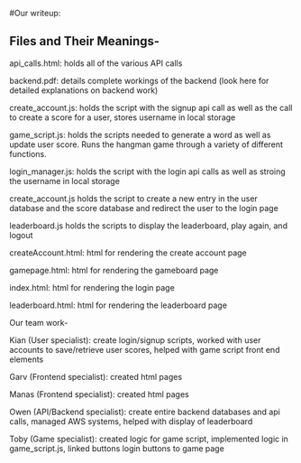 #Our writeup:

## Files and Their Meanings-

api_calls.html: holds all of the various API calls 

backend.pdf: details complete workings of the backend (look here for detailed explanations on backend work)

create_account.js: holds the script with the signup api call as well as the call to create a score for a user, stores username in local storage

game_script.js: holds the scripts needed to generate a word as well as update user score. Runs the hangman game through a variety of different functions.

login_manager.js: holds the script with the login api calls as well as stroing the username in local storage

create_account.js holds the script to create a new entry in the user database and the score database and redirect the user to the login page

leaderboard.js holds the scripts to display the leaderboard, play again, and logout

createAccount.html: html for rendering the create account page

gamepage.html: html for rendering the gameboard page

index.html: html for rendering the login page

leaderboard.html: html for rendering the leaderboard page



Our team work-

Kian (User specialist): create login/signup scripts, worked with user accounts to save/retrieve user scores, helped with game script front end elements

Garv (Frontend specialist): created html pages

Manas (Frontend specialist): created html pages

Owen (API/Backend specialist): create entire backend databases and api calls, managed AWS systems, helped with display of leaderboard

Toby (Game specialist): created logic for game script, implemented logic in game_script.js, linked buttons login buttons to game page


